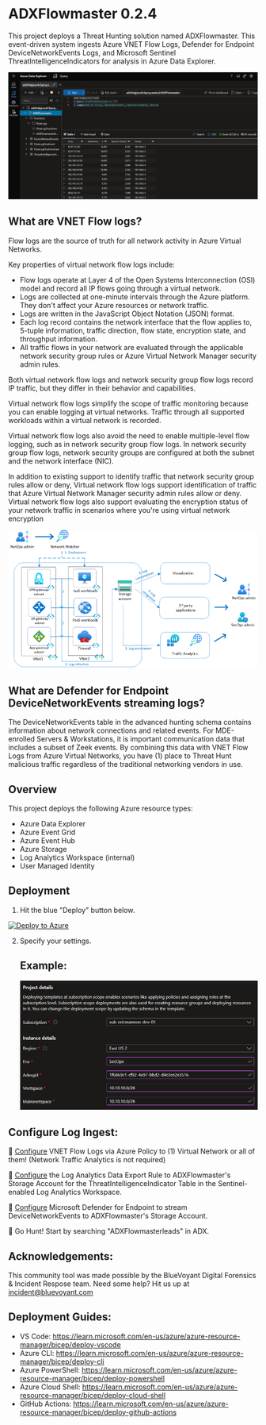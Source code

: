 # ADXFlowmaster 0.2.4

This project deploys a Threat Hunting solution named ADXFlowmaster. This event-driven system ingests Azure VNET Flow Logs, Defender for Endpoint DeviceNetworkEvents Logs, and Microsoft Sentinel ThreatIntelligenceIndicators for analysis in Azure Data Explorer.

![Deploy](./Images/ADXFlowmaster.png)

## What are VNET Flow logs?

Flow logs are the source of truth for all network activity in Azure Virtual Networks.

Key properties of virtual network flow logs include:

- Flow logs operate at Layer 4 of the Open Systems Interconnection (OSI) model and record all IP flows going through a virtual network.
- Logs are collected at one-minute intervals through the Azure platform. They don't affect your Azure resources or network traffic.
- Logs are written in the JavaScript Object Notation (JSON) format.
- Each log record contains the network interface that the flow applies to, 5-tuple information, traffic direction, flow state, encryption state, and throughput information.
- All traffic flows in your network are evaluated through the applicable network security group rules or Azure Virtual Network Manager security admin rules.

Both virtual network flow logs and network security group flow logs record IP traffic, but they differ in their behavior and capabilities.

Virtual network flow logs simplify the scope of traffic monitoring because you can enable logging at virtual networks. Traffic through all supported workloads within a virtual network is recorded.

Virtual network flow logs also avoid the need to enable multiple-level flow logging, such as in network security group flow logs. In network security group flow logs, network security groups are configured at both the subnet and the network interface (NIC).

In addition to existing support to identify traffic that network security group rules allow or deny, Virtual network flow logs support identification of traffic that Azure Virtual Network Manager security admin rules allow or deny. Virtual network flow logs also support evaluating the encryption status of your network traffic in scenarios where you're using virtual network encryption

![VNET Flow Logs](./Images/vnetflowlogs.png)

## What are Defender for Endpoint DeviceNetworkEvents streaming logs?

The DeviceNetworkEvents table in the advanced hunting schema contains information about network connections and related events. For MDE-enrolled Servers & Workstations, it is important communication data that includes a subset of Zeek events. By combining this data with VNET Flow Logs from Azure Virtual Networks, you have (1) place to Threat Hunt malicious traffic regardless of the traditional networking vendors in use. 

## Overview

This project deploys the following Azure resource types:

- Azure Data Explorer
- Azure Event Grid
- Azure Event Hub
- Azure Storage
- Log Analytics Workspace (internal)
- User Managed Identity

## Deployment

1. Hit the blue "Deploy" button below.

[![Deploy to Azure](https://aka.ms/deploytoazurebutton)](https://portal.azure.com/#create/Microsoft.Template/uri/https%3A%2F%2Fraw.githubusercontent.com%2Fmsdirtbag%2FADXFlowmaster%2Fmain%2Fmain.json)

2. Specify your settings. 

   ## Example:

   ![Deploy](./Images/deployment.png)

## Configure Log Ingest:

🔻 [Configure](https://www.azadvertizer.net/azpolicyadvertizer/3e9965dc-cc13-47ca-8259-a4252fd0cf7b.html) VNET Flow Logs via Azure Policy to (1) Virtual Network or all of them! (Network Traffic Analytics is not required)

🔻 [Configure](https://learn.microsoft.com/en-us/azure/azure-monitor/logs/logs-data-export?tabs=portal#create-or-update-a-data-export-rule) the Log Analytics Data Export Rule to ADXFlowmaster's Storage Account for the ThreatIntelligenceIndicator Table in the Sentinel-enabled Log Analytics Workspace. 

🔻 [Configure](https://learn.microsoft.com/en-us/defender-endpoint/api/raw-data-export-storage) Microsoft Defender for Endpoint to stream DeviceNetworkEvents to ADXFlowmaster's Storage Account.

🔻 Go Hunt! Start by searching "ADXFlowmasterleads" in ADX.

## Acknowledgements:

 This community tool was made possible by the BlueVoyant Digital Forensics & Incident Respose team. Need some help? Hit us up at incident@bluevoyant.com


## Deployment Guides:

- VS Code: https://learn.microsoft.com/en-us/azure/azure-resource-manager/bicep/deploy-vscode
- Azure CLI: https://learn.microsoft.com/en-us/azure/azure-resource-manager/bicep/deploy-cli
- Azure PowerShell: https://learn.microsoft.com/en-us/azure/azure-resource-manager/bicep/deploy-powershell
- Azure Cloud Shell: https://learn.microsoft.com/en-us/azure/azure-resource-manager/bicep/deploy-cloud-shell
- GitHub Actions: https://learn.microsoft.com/en-us/azure/azure-resource-manager/bicep/deploy-github-actions

